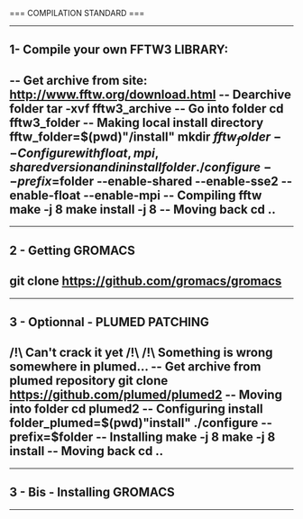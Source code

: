 === COMPILATION STANDARD ===

----------------------------------------
1- Compile your own FFTW3 LIBRARY:
----------------------------------------
-- Get archive from site:
http://www.fftw.org/download.html
-- Dearchive folder
tar -xvf fftw3_archive
-- Go into folder
cd fftw3_folder
-- Making local install directory
fftw_folder=$(pwd)"/install"
mkdir $fftw_folder
-- Configure with float, mpi, shared version and in install folder
./configure --prefix=$folder --enable-shared --enable-sse2 --enable-float --enable-mpi
-- Compiling fftw
make -j 8
make install -j 8
-- Moving back
cd .. 
----------------------------------------

----------------------------------------
2 - Getting GROMACS
----------------------------------------
git clone https://github.com/gromacs/gromacs
----------------------------------------

--------------------------------------
3 - Optionnal - PLUMED PATCHING
--------------------------------------
/!\ Can't crack it yet /!\ 
/!\ Something is wrong somewhere in plumed...
-- Get archive from plumed repository
git clone https://github.com/plumed/plumed2
-- Moving into folder
cd plumed2
-- Configuring install
folder_plumed=$(pwd)"install"
./configure --prefix=$folder
-- Installing
make -j 8
make -j 8 install
-- Moving back
cd ..
--------------------------------------

--------------------------------------
3 - Bis - Installing GROMACS
--------------------------------------
--------------------------------------
